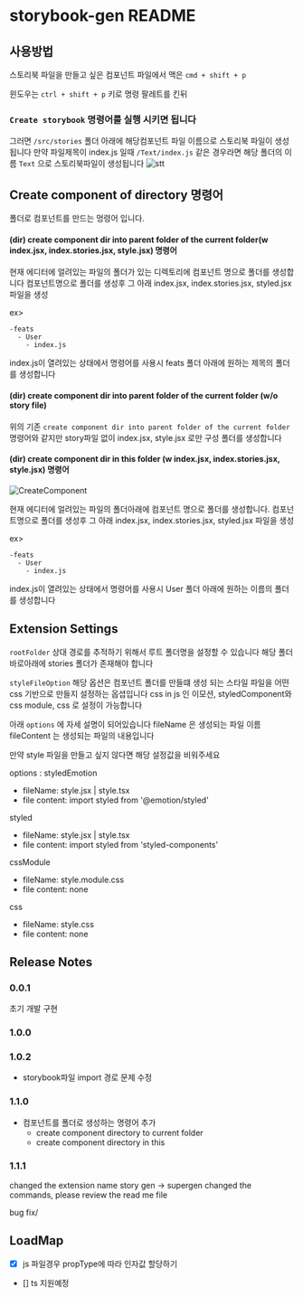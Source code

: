 # storybook-gen README

## 사용방법

스토리북 파일을 만들고 싶은 컴포넌트 파일에서
맥은 `cmd + shift + p`

윈도우는 `ctrl + shift + p` 키로 명령 팔레트를 킨뒤

### `Create storybook` 명령어를 실행 시키면 됩니다

그러면 `/src/stories` 폴더 아래에 해당컴포넌트 파일 이름으로 스토리북 파일이 생성됩니다
만약 파일제목이 index.js 일때 `/Text/index.js` 같은 경우라면
해당 폴더의 이름 `Text` 으로 스토리북파일이 생성됩니다
![stt](https://user-images.githubusercontent.com/10705018/171661796-c6cca8f1-03a3-4600-993d-c74aa9bfc1b4.gif)

## Create component of directory 명령어

폴더로 컴포넌트를 만드는 멍령어 입니다.

#### (dir) create component dir into parent folder of the current folder(w index.jsx, index.stories.jsx, style.jsx) 명령어

현재 에디터에 얼려있는 파일의 폴더가 있는 디렉토리에 컴포넌트 명으로 폴더를 생성합니다
컴포넌트명으로 폴더를 생성후 그 아래 index.jsx, index.stories.jsx, styled.jsx 파일을 생성

ex>

```
-feats
  - User
    - index.js
```

index.js이 열려있는 상태에서 명령어를 사용시 feats 폴더 아래에 원하는 제목의 폴더를 생성합니다

#### (dir) create component dir into parent folder of the current folder (w/o story file)

위의 기존 `create component dir into parent folder of the current folder` 명령어와 같지만
story파일 없이 index.jsx, style.jsx 로만 구성 폴더를 생성합니다

#### (dir) create component dir in this folder (w index.jsx, index.stories.jsx, style.jsx) 명령어

![CreateComponent](https://user-images.githubusercontent.com/10705018/172584718-56a618bc-f4c9-46ef-a149-d94fb09b1950.gif)

현재 에디터에 얼려있는 파일의 폴더아래에 컴포넌트 명으로 폴더를 생성합니다.
컴포넌트명으로 폴더를 생성후 그 아래 index.jsx, index.stories.jsx, styled.jsx 파일을 생성

ex>

```
-feats
  - User
    - index.js
```

index.js이 열려있는 상태에서 명령어를 사용시 User 폴더 아래에 원하는 이름의 폴더를 생성합니다

## Extension Settings

`rootFolder` 상대 경로를 추적하기 위해서 루트 폴더명을 설정할 수 있습니다
해당 폴더 바로아래에 stories 폴더가 존재해야 합니다

`styleFileOption` 해당 옵션은 컴포넌트 폴더를 만들떄
생성 되는 스타일 파일을 어떤 css 기반으로 만들지 설정하는 옵셥입니다
css in js 인 이모션, styledComponent와
css module, css 로 설정이 가능합니다

아래 `options` 에 자세 설명이 되어있습니다
fileName 은 생성되는 파일 이름
fileContent 는 생성되는 파일의 내용입니다

만약 style 파일을 만들고 싶지 않다면 해당 설정값을 비워주세요 ` `

options :
styledEmotion

- fileName: style.jsx | style.tsx
- file content:
  import styled from '@emotion/styled'

styled

- fileName: style.jsx | style.tsx
- file content:
  import styled from 'styled-components'

cssModule

- fileName: style.module.css
- file content:
  none

css

- fileName: style.css
- file content:
  none

## Release Notes

### 0.0.1

초기 개발 구현

### 1.0.0

### 1.0.2

- storybook파일 import 경로 문제 수정

### 1.1.0

- 컴포넌트를 폴더로 생성하는 명령어 추가
  - create component directory to current folder
  - create component directory in this

### 1.1.1

changed the extension name story gen -> supergen
changed the commands, please review the read me file

bug fix/

## LoadMap

- [x] js 파일경우 propType에 따라 인자값 할당하기
- [] ts 지원예정
